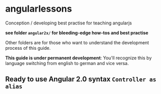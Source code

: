 # angularlessons
Conception / developing best practise for teaching angularjs

__see folder `angular2x/` for bleeding-edge how-tos and best practise__

Other folders are for those who want to understand the development process of this
guide.

__This guide is under permanent development__: You'll recognize this by language switching from english to german and
  vice versa.

## Ready to use Angular 2.0 syntax `Controller as alias`
 


